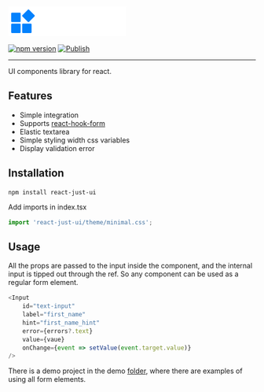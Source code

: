 <picture>
  <source media="(prefers-color-scheme: dark)" srcset=".storybook/public/images/brand-dark.svg">
  <source media="(prefers-color-scheme: light)" srcset=".storybook/public/images/brand-light.svg">
  <img alt="React Just UI" src=".storybook/public/images/brand-dark.svg" width="240" height="60">
</picture>


[![npm version](https://badge.fury.io/js/react-just-ui.svg)](https://badge.fury.io/js/react-just-ui)
[![Publish](https://github.com/itsib/react-just-ui/actions/workflows/main.yaml/badge.svg?event=push)](https://github.com/itsib/react-just-ui/actions)

---

UI components library for react.

## Features

- Simple integration
- Supports [react-hook-form](https://react-hook-form.com/)
- Elastic textarea
- Simple styling width css variables
- Display validation error

## Installation

```shell
npm install react-just-ui
```

Add imports in index.tsx

```typescript jsx
import 'react-just-ui/theme/minimal.css';
```

## Usage

All the props are passed to the input inside the component, and the internal input is tipped out through the ref. So any component can be used as a regular form element.

```typescript jsx
<Input
    id="text-input"
    label="first_name"
    hint="first_name_hint"
    error={errors?.text}
    value={vaue}
    onChange={event => setValue(event.target.value)}
/>
```

There is a demo project in the demo [folder](./demo), where there are examples of using all form elements.